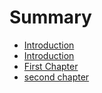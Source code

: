 # Summary

* [Introduction](README.md)
* [Introduction](Introduction.md)
* [First Chapter](chapter1.md)
* [second chapter](chapter2.md)

